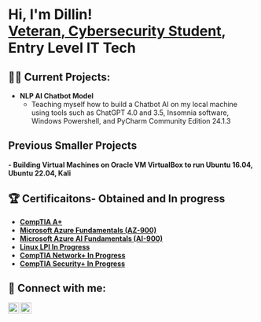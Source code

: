 <h1>Hi, I'm Dillin! <br/><a href="https://github.com/DillinIT">Veteran</a><a href="https://www.linkedin.com/in/dillin-alexander-17550b31a/">, Cybersecurity Student</a>, Entry Level IT Tech

<h2>👨‍💻 Current Projects:</h2>

- <b> NLP AI Chatbot Model</b>
  - Teaching myself how to build a Chatbot AI on my local machine using tools such as ChatGPT 4.0 and 3.5, Insomnia software, Windows Powershell, and PyCharm Community Edition 24.1.3
  <b>

<h2> Previous Smaller Projects</h2>
-<b> Building Virtual Machines on Oracle VM VirtualBox to run Ubuntu 16.04, Ubuntu 22.04, Kali</b>
  
<h2>🏆 Certificaitons- Obtained and In progress</h2>

- [CompTIA A+](https://www.comptia.org/certifications/a)
- [Microsoft Azure Fundamentals (AZ-900)](https://learn.microsoft.com/en-us/credentials/certifications/azure-fundamentals/?practice-assessment-type=certification)
- [Microsoft Azure AI Fundamentals (AI-900)](https://learn.microsoft.com/en-us/credentials/certifications/azure-ai-fundamentals/?practice-assessment-type=certification)
- [Linux LPI In Progress](https://www.lpi.org/our-certifications/linux-essentials-overview/)
- [CompTIA Network+ In Progress](https://www.comptia.org/certifications/network)
- [CompTIA Security+ In Progress](https://www.comptia.org/certifications/security)

<h2> 🤳 Connect with me:</h2>
<img align="left" alt="DillinAlexander | LinkedIn" width="22px" src="https://cdn.jsdelivr.net/npm/simple-icons@v3/icons/linkedin.svg" />
<img align="left" alt="DillinAlexander | Phone" width="22px" src="https://cdn.jsdelivr.net/npm/simple-icons@v3/icons/t-mobile.svg" />

[linkedin]: https://www.linkedin.com/in/dillin-alexander-17550b31a/
[phone]: 508-333-7873
